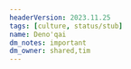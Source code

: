 ```yaml
---
headerVersion: 2023.11.25
tags: [culture, status/stub]
name: Deno'qai
dm_notes: important
dm_owner: shared,tim
---
```

